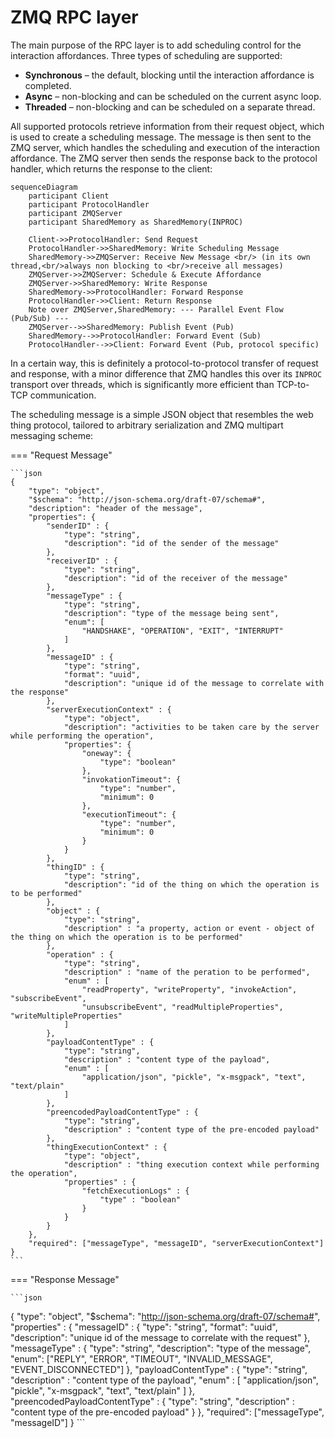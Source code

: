 # ZMQ RPC layer

The main purpose of the RPC layer is to add scheduling control for the interaction affordances. Three types of scheduling are supported:

- **Synchronous** – the default, blocking until the interaction affordance is completed.
- **Async** – non-blocking and can be scheduled on the current async loop.
- **Threaded** – non-blocking and can be scheduled on a separate thread.

All supported protocols retrieve information from their request object, which is used to create a scheduling message. The message is then sent to the ZMQ server, which handles the scheduling and execution of the interaction affordance. The ZMQ server then sends the response back to the protocol handler, which returns the response to the client:

```mermaid
sequenceDiagram
    participant Client
    participant ProtocolHandler
    participant ZMQServer
    participant SharedMemory as SharedMemory(INPROC)

    Client->>ProtocolHandler: Send Request
    ProtocolHandler->>SharedMemory: Write Scheduling Message
    SharedMemory->>ZMQServer: Receive New Message <br/> (in its own thread,<br/>always non blocking to <br/>receive all messages)
    ZMQServer->>ZMQServer: Schedule & Execute Affordance
    ZMQServer->>SharedMemory: Write Response
    SharedMemory->>ProtocolHandler: Forward Response
    ProtocolHandler->>Client: Return Response
    Note over ZMQServer,SharedMemory: --- Parallel Event Flow (Pub/Sub) ---
    ZMQServer-->>SharedMemory: Publish Event (Pub)
    SharedMemory-->>ProtocolHandler: Forward Event (Sub)
    ProtocolHandler-->>Client: Forward Event (Pub, protocol specific)
```

In a certain way, this is definitely a protocol-to-protocol transfer of request and response, with a minor difference that ZMQ handles this over its `INPROC` transport over threads, which is significantly more efficient than TCP-to-TCP communication.

The scheduling message is a simple JSON object that resembles the web thing protocol, tailored to arbitrary serialization and ZMQ multipart messaging scheme:

=== "Request Message"

    ```json
    {
        "type": "object",
        "$schema": "http://json-schema.org/draft-07/schema#",
        "description": "header of the message",
        "properties": {
            "senderID" : { 
                "type": "string",
                "description": "id of the sender of the message"
            },
            "receiverID" : { 
                "type": "string",
                "description": "id of the receiver of the message"
            },
            "messageType" : {
                "type": "string",
                "description": "type of the message being sent",
                "enum": [
                    "HANDSHAKE", "OPERATION", "EXIT", "INTERRUPT"
                ]
            }, 
            "messageID" : { 
                "type": "string",
                "format": "uuid",
                "description": "unique id of the message to correlate with the response"
            },
            "serverExecutionContext" : {
                "type": "object",
                "description": "activities to be taken care by the server while performing the operation",
                "properties": {
                    "oneway": { 
                        "type": "boolean" 
                    },
                    "invokationTimeout": { 
                        "type": "number",
                        "minimum": 0
                    },
                    "executionTimeout": { 
                        "type": "number", 
                        "minimum": 0
                    }
                }
            },  
            "thingID" : {
                "type": "string",
                "description": "id of the thing on which the operation is to be performed"
            },
            "object" : {
                "type": "string",
                "description" : "a property, action or event - object of the thing on which the operation is to be performed"    
            },
            "operation" : {
                "type": "string",
                "description" : "name of the peration to be performed",
                "enum" : [
                    "readProperty", "writeProperty", "invokeAction", "subscribeEvent", 
                    "unsubscribeEvent", "readMultipleProperties", "writeMultipleProperties"        
                ]    
            },
            "payloadContentType" : {
                "type": "string",
                "description" : "content type of the payload",
                "enum" : [
                    "application/json", "pickle", "x-msgpack", "text", "text/plain"
                ]
            }, 
            "preencodedPayloadContentType" : {
                "type": "string",
                "description" : "content type of the pre-encoded payload"
            },
            "thingExecutionContext" : {
                "type": "object",
                "description" : "thing execution context while performing the operation",
                "properties" : {
                    "fetchExecutionLogs" : {
                        "type" : "boolean"
                    }
                }
            }
        },
        "required": ["messageType", "messageID", "serverExecutionContext"]
    }
    ```

=== "Response Message"

    ```json
   {
        "type": "object",
        "$schema": "http://json-schema.org/draft-07/schema#",
        "properties" : {
            "messageID" : { 
                "type": "string",
                "format": "uuid",
                "description": "unique id of the message to correlate with the request"
            },
            "messageType" : {
                "type": "string",
                "description": "type of the message",
                "enum": ["REPLY", "ERROR", "TIMEOUT",
                        "INVALID_MESSAGE", "EVENT_DISCONNECTED"]
            },
            "payloadContentType" : {
                "type": "string",
                "description" : "content type of the payload",
                "enum" : [
                    "application/json", "pickle", "x-msgpack", "text", "text/plain"
                ]
            },
            "preencodedPayloadContentType" : {
                "type": "string",
                "description" : "content type of the pre-encoded payload"
            }
        },
        "required": ["messageType", "messageID"]
    }
    ```